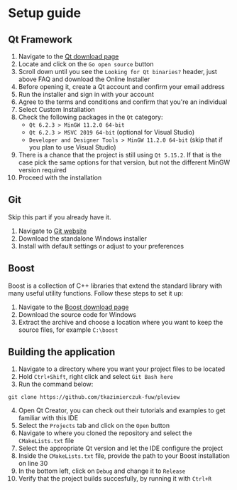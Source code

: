 # Setup guide

## Qt Framework

1. Navigate to the [Qt download page](https://www.qt.io/download)
2. Locate and click on the `Go open source` button
3. Scroll down until you see the `Looking for Qt binaries?` header, just above FAQ and download the Online Installer
4. Before opening it, create a Qt account and confirm your email address
5. Run the installer and sign in with your account
6. Agree to the terms and conditions and confirm that you're an individual
7. Select Custom Installation
8. Check the following packages in the `Qt` category:
   - `Qt 6.2.3 > MinGW 11.2.0 64-bit`
   - `Qt 6.2.3 > MSVC 2019 64-bit` (optional for Visual Studio)
   - `Developer and Designer Tools > MinGW 11.2.0 64-bit` (skip that if you plan to use Visual Studio)
9. There is a chance that the project is still using `Qt 5.15.2`. If that is the case pick the same options for that version, but not the different MinGW version required
10. Proceed with the installation

## Git

Skip this part if you already have it.

1. Navigate to [Git website](https://git-scm.com/)
2. Download the standalone Windows installer
3. Install with default settings or adjust to your preferences

## Boost

Boost is a collection of C++ libraries that extend the standard library with many useful utility functions. Follow these steps to set it up:

1. Navigate to the [Boost download page](https://www.boost.org/users/download/)
2. Download the source code for Windows
3. Extract the archive and choose a location where you want to keep the source files, for example `C:\boost`

## Building the application

1. Navigate to a directory where you want your project files to be located
2. Hold `Ctrl+Shift`, right click and select `Git Bash here`
3. Run the command below:

```
git clone https://github.com/tkazimierczuk-fuw/pleview
```

4. Open Qt Creator, you can check out their tutorials and examples to get familiar with this IDE
5. Select the `Projects` tab and click on the `Open` button
6. Navigate to where you cloned the repository and select the `CMakeLists.txt` file
7. Select the appropriate Qt version and let the IDE configure the project
8. Inside the `CMakeLists.txt` file, provide the path to your Boost installation on line 30
9. In the bottom left, click on `Debug` and change it to `Release`
10. Verify that the project builds succesfully, by running it with `Ctrl+R`
